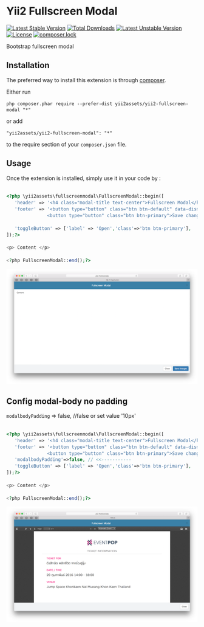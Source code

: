 Yii2 Fullscreen Modal
=====================
[![Latest Stable Version](https://poser.pugx.org/yii2assets/yii2-fullscreen-modal/v/stable)](https://packagist.org/packages/yii2assets/yii2-fullscreen-modal) [![Total Downloads](https://poser.pugx.org/yii2assets/yii2-fullscreen-modal/downloads)](https://packagist.org/packages/yii2assets/yii2-fullscreen-modal) [![Latest Unstable Version](https://poser.pugx.org/yii2assets/yii2-fullscreen-modal/v/unstable)](https://packagist.org/packages/yii2assets/yii2-fullscreen-modal) [![License](https://poser.pugx.org/yii2assets/yii2-fullscreen-modal/license)](https://packagist.org/packages/yii2assets/yii2-fullscreen-modal) [![composer.lock](https://poser.pugx.org/yii2assets/yii2-fullscreen-modal/composerlock)](https://packagist.org/packages/yii2assets/yii2-fullscreen-modal)

Bootstrap fullscreen modal

Installation
------------

The preferred way to install this extension is through [composer](http://getcomposer.org/download/).

Either run

```
php composer.phar require --prefer-dist yii2assets/yii2-fullscreen-modal "*"
```

or add

```
"yii2assets/yii2-fullscreen-modal": "*"
```

to the require section of your `composer.json` file.


Usage
-----

Once the extension is installed, simply use it in your code by  :

```php

<?php \yii2assets\fullscreenmodal\FullscreenModal::begin([
   'header' => '<h4 class="modal-title text-center">Fullscreen Modal</h4>',
   'footer' => '<button type="button" class="btn btn-default" data-dismiss="modal">Close</button>
               <button type="button" class="btn btn-primary">Save changes</button>',

   'toggleButton' => ['label' => 'Open','class'=>'btn btn-primary'],
]);?>

<p> Content </p>

<?php FullscreenModal::end();?>

```

![](assets/screenshort1.png)

Config modal-body no padding
----

 `modalbodyPadding` => false, //false or set value '10px'

```php

<?php \yii2assets\fullscreenmodal\FullscreenModal::begin([
   'header' => '<h4 class="modal-title text-center">Fullscreen Modal</h4>',
   'footer' => '<button type="button" class="btn btn-default" data-dismiss="modal">Close</button>
               <button type="button" class="btn btn-primary">Save changes</button>',
   'modalbodyPadding'=>false, // <<-----------
   'toggleButton' => ['label' => 'Open','class'=>'btn btn-primary'],
]);?>

<p> Content </p>

<?php FullscreenModal::end();?>

```
![](assets/screenshort2.png)
